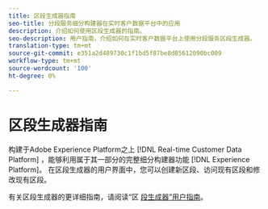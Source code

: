 ```yaml
---
title: 区段生成器指南
seo-title: 分段服务细分构建器在实时客户数据平台中的应用
description: 介绍如何使用区段生成器的指南。
seo-description: 用户指南，介绍如何在实时客户数据平台上使用分段服务区段生成器。
translation-type: tm+mt
source-git-commit: e351a2d489730c1f1bd5f87be8d85612090bc009
workflow-type: tm+mt
source-wordcount: '100'
ht-degree: 0%

---
```



# 区段生成器指南

构建于Adobe Experience Platform之上 [!DNL Real-time Customer Data Platform] ，能够利用属于其一部分的完整细分构建器功能 [!DNL Experience Platform]。 在区段生成器的用户界面中，您可以创建新区段、访问现有区段和修改现有区段。

有关区段生成器的更详细指南，请阅读“区 [段生成器”用户指南](../../segmentation/ui/segment-builder.md)。
